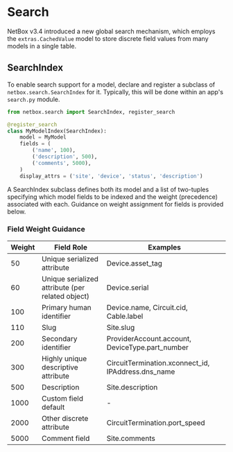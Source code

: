 # Search

NetBox v3.4 introduced a new global search mechanism, which employs the `extras.CachedValue` model to store discrete field values from many models in a single table.

## SearchIndex

To enable search support for a model, declare and register a subclass of `netbox.search.SearchIndex` for it. Typically, this will be done within an app's `search.py` module.

```python
from netbox.search import SearchIndex, register_search

@register_search
class MyModelIndex(SearchIndex):
    model = MyModel
    fields = (
        ('name', 100),
        ('description', 500),
        ('comments', 5000),
    )
    display_attrs = ('site', 'device', 'status', 'description')
```

A SearchIndex subclass defines both its model and a list of two-tuples specifying which model fields to be indexed and the weight (precedence) associated with each. Guidance on weight assignment for fields is provided below.

### Field Weight Guidance

| Weight | Field Role                                       | Examples                                           |
|--------|--------------------------------------------------|----------------------------------------------------|
| 50     | Unique serialized attribute                      | Device.asset_tag                                   |
| 60     | Unique serialized attribute (per related object) | Device.serial                                      |
| 100    | Primary human identifier                         | Device.name, Circuit.cid, Cable.label              |
| 110    | Slug                                             | Site.slug                                          |
| 200    | Secondary identifier                             | ProviderAccount.account, DeviceType.part_number    |
| 300    | Highly unique descriptive attribute              | CircuitTermination.xconnect_id, IPAddress.dns_name |
| 500    | Description                                      | Site.description                                   |
| 1000   | Custom field default                             | -                                                  |
| 2000   | Other discrete attribute                         | CircuitTermination.port_speed                      |
| 5000   | Comment field                                    | Site.comments                                      |
